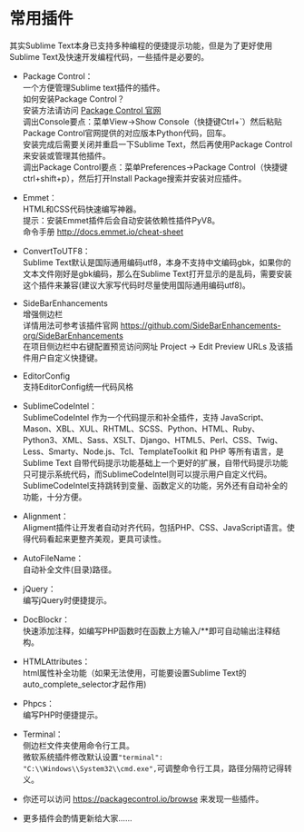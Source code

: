 # 常用插件  
  
其实Sublime Text本身已支持多种编程的便捷提示功能，但是为了更好使用Sublime Text及快速开发编程代码，一些插件是必要的。  
  
* Package Control：  
一个方便管理Sublime text插件的插件。  
如何安装Package Control？  
安装方法请访问 [Package Control 官网](https://packagecontrol.io/installation)  
调出Console要点：菜单View->Show Console（快捷键Ctrl+`）然后粘贴Package Control官网提供的对应版本Python代码，回车。  
安装完成后需要关闭并重启一下Sublime Text，然后再使用Package Control来安装或管理其他插件。  
调出Package Control要点：菜单Preferences->Package Control（快捷键ctrl+shift+p），然后打开Install Package搜索并安装对应插件。  
  
* Emmet：  
HTML和CSS代码快速编写神器。  
提示：安装Emmet插件后会自动安装依赖性插件PyV8。  
命令手册 <http://docs.emmet.io/cheat-sheet>  
  
* ConvertToUTF8：  
Sublime Text默认是国际通用编码utf8，本身不支持中文编码gbk，如果你的文本文件刚好是gbk编码，那么在Sublime Text打开显示的是乱码，需要安装这个插件来兼容(建议大家写代码时尽量使用国际通用编码utf8)。  

* SideBarEnhancements  
增强侧边栏  
详情用法可参考该插件官网 <https://github.com/SideBarEnhancements-org/SideBarEnhancements>  
在项目侧边栏中右键配置预览访问网址 Project -> Edit Preview URLs 及该插件用户自定义快捷键。  
  
* EditorConfig  
支持EditorConfig统一代码风格  
	
* SublimeCodeIntel：  
SublimeCodeIntel 作为一个代码提示和补全插件，支持 JavaScript、Mason、XBL、XUL、RHTML、SCSS、Python、HTML、Ruby、Python3、XML、Sass、XSLT、Django、HTML5、Perl、CSS、Twig、Less、Smarty、Node.js、Tcl、TemplateToolkit 和 PHP 等所有语言，是 Sublime Text 自带代码提示功能基础上一个更好的扩展，自带代码提示功能只可提示系统代码，而SublimeCodeIntel则可以提示用户自定义代码。SublimeCodeIntel支持跳转到变量、函数定义的功能，另外还有自动补全的功能，十分方便。  
  
* Alignment：  
Aligment插件让开发者自动对齐代码，包括PHP、CSS、JavaScript语言。使得代码看起来更整齐美观，更具可读性。  
  
* AutoFileName：  
自动补全文件(目录)路径。  
  
* jQuery：  
编写jQuery时便捷提示。  
  
* DocBlockr：  
快速添加注释，如编写PHP函数时在函数上方输入/**即可自动输出注释结构。  
  
* HTMLAttributes：  
html属性补全功能（如果无法使用，可能要设置Sublime Text的auto_complete_selector才起作用)  
  
* Phpcs：  
编写PHP时便捷提示。  
  
* Terminal：  
侧边栏文件夹使用命令行工具。  
微软系统插件修改默认设置`"terminal": "C:\\Windows\\System32\\cmd.exe",`可调整命令行工具，路径分隔符记得转义。  
  
* 你还可以访问 <https://packagecontrol.io/browse> 来发现一些插件。  
  
* 更多插件会酌情更新给大家……  
